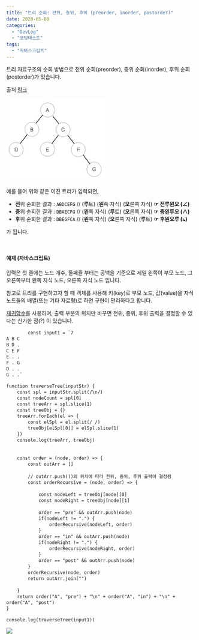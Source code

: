 ```yaml
---
title: "트리 순회: 전위, 중위, 후위 (preorder, inorder, postorder)"
date: 2020-05-08
categories: 
  - "DevLog"
  - "코딩테스트"
tags: 
  - "자바스크립트"
---
```


트리 자료구조의 순회 방법으로 전위 순회(preorder), 중위 순회(inorder), 후위 순회(postorder)가 있습니다.

출처 [링크](https://www.acmicpc.net/problem/1991)

![](./assets/img/wp-content/uploads/2020/05/trtr.png)

예를 들어 위와 같은 이진 트리가 입력되면,

- **전**위 순회한 결과 : `ABDCEFG` // (**루**트) (**왼**쪽 자식) (**오**른쪽 자식) **☞ 전루왼오 (∠)**
- **중**위 순회한 결과 : `DBAECFG` // (**왼**쪽 자식) (**루**트) (**오**른쪽 자식) **☞ 중왼루오 (∧)**
- **후**위 순회한 결과 : `DBEGFCA` // (**왼**쪽 자식) (**오**른쪽 자식) (**루**트) **☞ 후왼오루 (⦣)**

가 됩니다.

 

#### **예제 (자바스크립트)**

입력은 첫 줄에는 노드 개수, 둘째줄 부터는 공백을 기준으로 제일 왼쪽이 부모 노드, 그 오른쪽부터 왼쪽 자식 노드, 오른쪽 자식 노드 입니다.

참고로 트리를 구현하고자 할 때 객체를 사용해 키(key)로 부모 노드, 값(value)을 자식 노드들의 배열(또는 기타 자료형)로 하면 구현이 편리하다고 합니다.

[재귀함수](http://yoonbumtae.com/?p=2350)를 사용하며, 출력 부분의 위치만 바꾸면 전위, 중위, 후위 출력을 결정할 수 있다는 신기한 점(?) 이 있습니다.

```
        const input1 = `7
A B C
B D .
C E F
E . .
F . G
D . .
G . .`
```

```
function traverseTree(inputStr) {
    const spl = inputStr.split(/\n/)
    const nodeCount = spl[0]
    const treeArr = spl.slice(1)
    const treeObj = {}
    treeArr.forEach(el => {
        const elSpl = el.split(/ /)
        treeObj[elSpl[0]] = elSpl.slice(1) 
    })
    console.log(treeArr, treeObj)
    
    
    const order = (node, order) => {
        const outArr = []
        
        // outArr.push())의 위치에 따라 전위, 중위, 후위 출력이 결정됨
        const orderRecursive = (node, order) => {
             
            const nodeLeft = treeObj[node][0]
            const nodeRight = treeObj[node][1]
            
            order == "pre" && outArr.push(node)
            if(nodeLeft != ".") {
                orderRecursive(nodeLeft, order)
            }
            order == "in" && outArr.push(node)
            if(nodeRight != ".") {
                orderRecursive(nodeRight, order)
            }
            order == "post" && outArr.push(node)
        }
        orderRecursive(node, order)
        return outArr.join("")
        
    }
    return order("A", "pre") + "\n" + order("A", "in") + "\n" + order("A", "post")
}
```

```
console.log(traverseTree(input1))
```

![](./assets/img/wp-content/uploads/2020/05/스크린샷-2020-05-08-오후-8.12.09.png)

